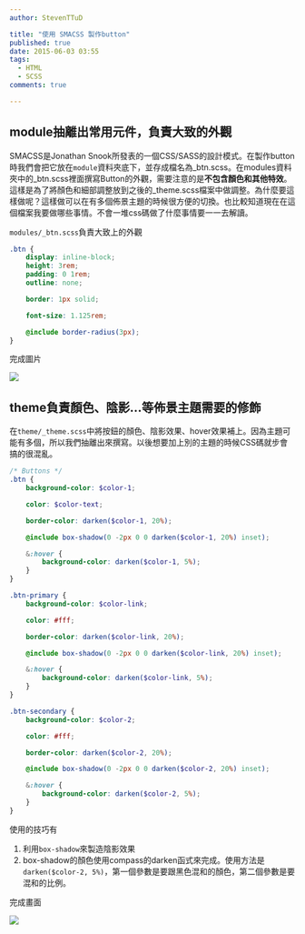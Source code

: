 ```yaml
---
author: StevenTTuD

title: "使用 SMACSS 製作button"
published: true
date: 2015-06-03 03:55
tags:
  - HTML
  - SCSS
comments: true

---
```


## module抽離出常用元件，負責大致的外觀

SMACSS是Jonathan Snook所發表的一個CSS/SASS的設計模式。在製作button時我們會把它放在`module`資料夾底下，並存成檔名為_btn.scss。在modules資料夾中的_btn.scss裡面撰寫Button的外觀，需要注意的是**不包含顏色和其他特效**。這樣是為了將顏色和細部調整放到之後的_theme.scss檔案中做調整。為什麼要這樣做呢？這樣做可以在有多個佈景主題的時候很方便的切換。也比較知道現在在這個檔案我要做哪些事情。不會一堆css碼做了什麼事情要一一去解讀。

`modules/_btn.scss`負責大致上的外觀

```scss
.btn {
	display: inline-block;
	height: 3rem;
	padding: 0 1rem;
	outline: none;

	border: 1px solid;

	font-size: 1.125rem;

	@include border-radius(3px);
}
```

完成圖片

![](https://lh3.googleusercontent.com/nlDElyGFFKjzH0IcnR_6NMW1idUKClgZ_mHMUm0nd6s=w177-h49-no)

## theme負責顏色、陰影...等佈景主題需要的修飾

在`theme/_theme.scss`中將按鈕的顏色、陰影效果、hover效果補上。因為主題可能有多個，所以我們抽離出來撰寫。以後想要加上別的主題的時候CSS碼就步會搞的很混亂。

```scss
/* Buttons */
.btn {
	background-color: $color-1;

	color: $color-text;

	border-color: darken($color-1, 20%);

	@include box-shadow(0 -2px 0 0 darken($color-1, 20%) inset);

	&:hover {
		background-color: darken($color-1, 5%);
	}
}

.btn-primary {
	background-color: $color-link;

	color: #fff;

	border-color: darken($color-link, 20%);

	@include box-shadow(0 -2px 0 0 darken($color-link, 20%) inset);

	&:hover {
		background-color: darken($color-link, 5%);
	}
}

.btn-secondary {
	background-color: $color-2;

	color: #fff;

	border-color: darken($color-2, 20%);

	@include box-shadow(0 -2px 0 0 darken($color-2, 20%) inset);

	&:hover {
		background-color: darken($color-2, 5%);
	}
}
```

使用的技巧有

1. 利用`box-shadow`來製造陰影效果
2. box-shadow的顏色使用compass的darken函式來完成。使用方法是`darken($color-2, 5%)`，第一個參數是要跟黑色混和的顏色，第二個參數是要混和的比例。

完成畫面

![](https://lh3.googleusercontent.com/tGXeVpBNfHcKUYZ3KlSDG0YHtsZu9ApomgC3VnH6mBc=w210-h62-no)
